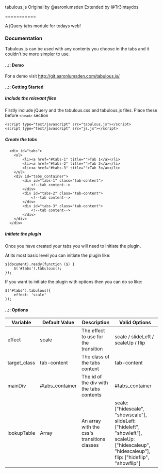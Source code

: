 tabulous.js
Original by @aaronlumsden
Extended by @Tr3intaydos

===========

A jQuery tabs module for todays web!

### Documentation

Tabulous.js can be used with any contents you choose in the tabs and it couldn't be more simpler to use.

#### ..:: Demo
For a demo visit http://git.aaronlumsden.com/tabulous.js/

#### ..:: Getting Started

##### Include the relevant files

Firstly include jQuery and the tabulous.css and tabulous.js files. Place these before `<head>` section

  <script type="text/javascript" src="http://ajax.googleapis.com/ajax/libs/jquery/1.7.2/jquery.min.js"></script>
	<script type="text/javascript" src="tabulous.js"></script>
	<script type="text/javascript" src="js.js"></script>


##### Create the tabs

`````
  <div id="tabs">
  	<ul>
		<li><a href="#tabs-1" title="">Tab 1</a></li>
		<li><a href="#tabs-2" title="">Tab 2</a></li>
		<li><a href="#tabs-3" title="">Tab 3</a></li>
	</ul>
	<div id="tabs_container">
		<div id="tabs-1" class="tab-content">
			<!--tab content-->	
		</div>
		<div id="tabs-2" class="tab-content">
			<!--tab content-->
		</div>
		<div id="tabs-3" class="tab-content">
			<!--tab content-->
		</div>
	</div>
  </div>
`````
##### Initiate the plugin

Once you have created your tabs you will need to initiate the plugin.

At its most basic level you can initiate the plugin like:

`````
$(document).ready(function ($) {
	$('#tabs').tabulous();
});
`````

If you want to initiate the plugin with options then you can do so like:

`````
$('#tabs').tabulous({
	effect: 'scale'
});
`````

#### ..:: Options

<table>
	<thead>
		<tr>
			<th>Variable</th>
			<th>Default Value</th>
			<th>Description</th>
			<th>Valid Options</th>
		</tr>
	</thead>
	<tbody>
		<tr>
			<td>effect</td>
			<td>scale</td>
			<td>The effect to use for the transition</td>
			<td>scale / slideLeft / scaleUp / flip</td>
		</tr>
		<tr>
			<td>target_class</td>
			<td>tab-content</td>
			<td>The class of the tabs content</td>
			<td>tab-content</td>
		</tr>
		<tr>
			<td>mainDiv</td>
			<td>#tabs_container</td>
			<td>The id of the div with the tabs contents</td>
			<td>#tabs_container</td>
		</tr>
		<tr>
			<td>lookupTable</td>
			<td>Array</td>
			<td>An array with the css's transitions classes</td>
			<td>scale:     ["hidescale", "showscale"],
				slideLeft: ["hideleft", "showleft"],
				scaleUp:   ["hidescaleup", "hidescaleup"],
				flip:      ["hideflip", "showflip"]
			</td>
		</tr>
	</tbody>
</table>
